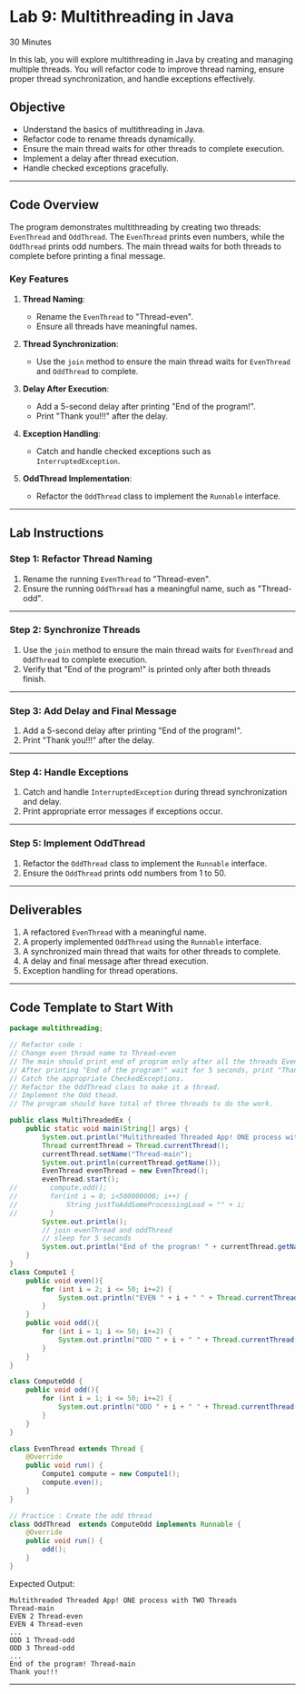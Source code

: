 # Lab 9: Multithreading in Java  
30 Minutes  

In this lab, you will explore multithreading in Java by creating and managing multiple threads. You will refactor code to improve thread naming, ensure proper thread synchronization, and handle exceptions effectively.  

## Objective  

- Understand the basics of multithreading in Java.  
- Refactor code to rename threads dynamically.  
- Ensure the main thread waits for other threads to complete execution.  
- Implement a delay after thread execution.  
- Handle checked exceptions gracefully.  

---  

## Code Overview  

The program demonstrates multithreading by creating two threads: `EvenThread` and `OddThread`. The `EvenThread` prints even numbers, while the `OddThread` prints odd numbers. The main thread waits for both threads to complete before printing a final message.  

### Key Features  

1. **Thread Naming**:  
    - Rename the `EvenThread` to "Thread-even".  
    - Ensure all threads have meaningful names.  

2. **Thread Synchronization**:  
    - Use the `join` method to ensure the main thread waits for `EvenThread` and `OddThread` to complete.  

3. **Delay After Execution**:  
    - Add a 5-second delay after printing "End of the program!".  
    - Print "Thank you!!!" after the delay.  

4. **Exception Handling**:  
    - Catch and handle checked exceptions such as `InterruptedException`.  

5. **OddThread Implementation**:  
    - Refactor the `OddThread` class to implement the `Runnable` interface.  

---  

## Lab Instructions  

### Step 1: Refactor Thread Naming  

1. Rename the running `EvenThread` to "Thread-even".  
2. Ensure the running `OddThread` has a meaningful name, such as "Thread-odd".  

---  

### Step 2: Synchronize Threads  

1. Use the `join` method to ensure the main thread waits for `EvenThread` and `OddThread` to complete execution.  
2. Verify that "End of the program!" is printed only after both threads finish.  

---  

### Step 3: Add Delay and Final Message  

1. Add a 5-second delay after printing "End of the program!".  
2. Print "Thank you!!!" after the delay.  

---  

### Step 4: Handle Exceptions  

1. Catch and handle `InterruptedException` during thread synchronization and delay.  
2. Print appropriate error messages if exceptions occur.  

---  

### Step 5: Implement OddThread  

1. Refactor the `OddThread` class to implement the `Runnable` interface.  
2. Ensure the `OddThread` prints odd numbers from 1 to 50.  

---  

## Deliverables  

1. A refactored `EvenThread` with a meaningful name.  
2. A properly implemented `OddThread` using the `Runnable` interface.  
3. A synchronized main thread that waits for other threads to complete.  
4. A delay and final message after thread execution.  
5. Exception handling for thread operations.  

---  

## Code Template to Start With  

```java
package multithreading;

// Refactor code :
// Change even thread name to Thread-even
// The main should print end of program only after all the threads EvenThread and OddThread completes execution. Hint : Thead API for methods in Thread class
// After printing "End of the program!" wait for 5 seconds, print "Thankyou!!!" and the program halts.
// Catch the appropriate CheckedExceptions.
// Refactor the OddThread class to make it a thread.
// Implement the Odd thead.
// The program should have total of three threads to do the work.

public class MultiThreadedEx {
    public static void main(String[] args) {
        System.out.println("Multithreaded Threaded App! ONE process with Three Threads");
        Thread currentThread = Thread.currentThread();
        currentThread.setName("Thread-main");
        System.out.println(currentThread.getName());
        EvenThread evenThread = new EvenThread();
        evenThread.start();
//        compute.odd();
//        for(int i = 0; i<500000000; i++) {
//            String justToAddSomeProcessingLoad = "" + i;
//        }
        System.out.println();
        // join evenThread and oddThread
        // sleep for 5 seconds
        System.out.println("End of the program! " + currentThread.getName());
    }
}
class Compute1 {
    public void even(){
        for (int i = 2; i <= 50; i+=2) {
            System.out.println("EVEN " + i + " " + Thread.currentThread().getName()) ;
        }
    }
    public void odd(){
        for (int i = 1; i <= 50; i+=2) {
            System.out.println("ODD " + i + " " + Thread.currentThread().getName()) ;
        }
    }
}

class ComputeOdd {
    public void odd(){
        for (int i = 1; i <= 50; i+=2) {
            System.out.println("ODD " + i + " " + Thread.currentThread().getName()) ;
        }
    }
}

class EvenThread extends Thread {
    @Override
    public void run() {
        Compute1 compute = new Compute1();
        compute.even();
    }
}

// Practice : Create the odd thread
class OddThread  extends ComputeOdd implements Runnable {
    @Override
    public void run() {
        odd();
    }
}

```  

Expected Output:  
```
Multithreaded Threaded App! ONE process with TWO Threads  
Thread-main  
EVEN 2 Thread-even  
EVEN 4 Thread-even  
...  
ODD 1 Thread-odd  
ODD 3 Thread-odd  
...  
End of the program! Thread-main  
Thank you!!!  
```  
---  